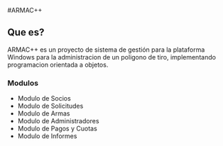 #ARMAC++

##  Que es?
ARMAC++ es un proyecto de sistema de gestión para la plataforma Windows para la administracion de un poligono de tiro, implementando programacion orientada a objetos.

### Modulos

- Modulo de Socios
- Modulo de Solicitudes
- Modulo de Armas
- Modulo de Administradores
- Modulo de Pagos y Cuotas
- Modulo de Informes
